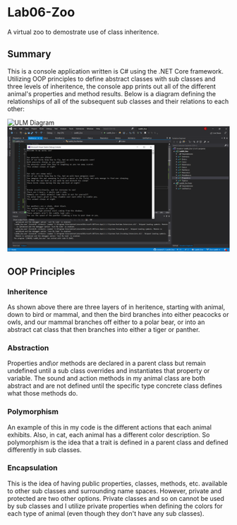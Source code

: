 # Lab06-Zoo

A virtual zoo to demostrate use of class inheritence.

## Summary

This is a console application written is C# using the .NET Core framework.  Utilizing OOP principles to define abstract classes with sub classes and three levels of inheritence, the console app prints out all of the different animal's properties and method results.  Below is a diagram defining the relationships of all of the subsequent sub classes and their relations to each other:

![ULM Diagram](assets/lab06Domain.png)
![Proof of Life](assets/zooConsole.png)

## OOP Principles

### Inheritence

As shown above there are three layers of in heritence, starting with animal, down to bird or mammal, and then the bird branches into either peacocks or owls, and our mammal branches off either to a polar bear, or into an abstract cat class that then branches into either a tiger or panther.

### Abstraction

Properties and\or methods are declared in a parent class but remain undefined until a sub class overrides and instantiates that property or variable.  The sound and action methods in my animal class are both abstract and are not defined until the specific type concrete class defines what those methods do.

### Polymorphism

An example of this in my code is the different actions that each animal exhibits.  Also, in cat, each animal has a different color description.  So polymorphism is the idea that a trait is defined in a parent class and defined differently in sub classes.

### Encapsulation

This is the idea of having public properties, classes, methods, etc. available to other sub classes and surrounding name spaces.  However, private and protected are two other options.  Private classes and so on cannot be used by sub classes and I utilize private properties when defining the colors for each type of animal \(even though they don't have any sub classes\).